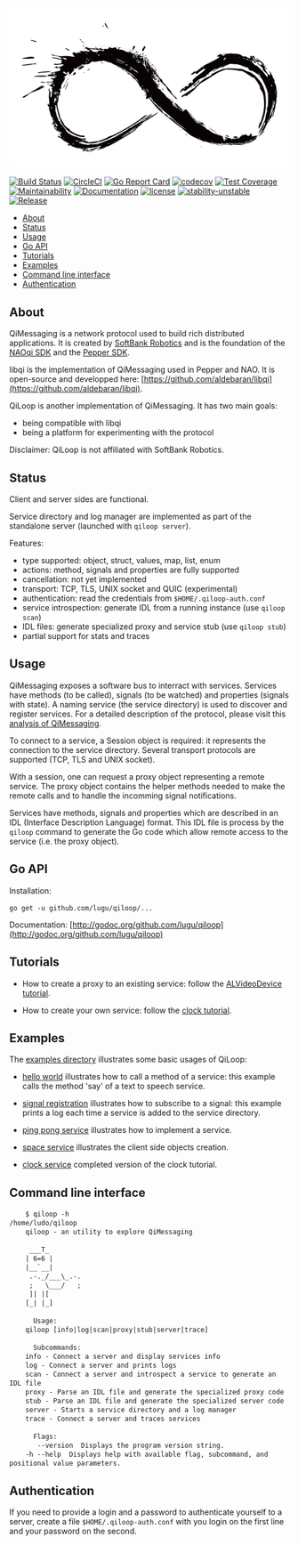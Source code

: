 ![qiloop](https://github.com/lugu/qiloop/blob/master/doc/logo.jpg)

[![Build Status](https://travis-ci.org/lugu/qiloop.svg?branch=master)](https://travis-ci.org/lugu/qiloop)
[![CircleCI](https://circleci.com/gh/lugu/qiloop/tree/master.svg?style=shield)](https://circleci.com/gh/lugu/qiloop)
[![Go Report Card](https://goreportcard.com/badge/github.com/lugu/qiloop)](https://goreportcard.com/report/github.com/lugu/qiloop)
[![codecov](https://codecov.io/gh/lugu/qiloop/branch/master/graph/badge.svg)](https://codecov.io/gh/lugu/qiloop)
[![Test Coverage](https://api.codeclimate.com/v1/badges/b192466a26dbced44274/test_coverage)](https://codeclimate.com/github/lugu/qiloop/test_coverage)
[![Maintainability](https://api.codeclimate.com/v1/badges/b192466a26dbced44274/maintainability)](https://codeclimate.com/github/lugu/qiloop/maintainability)
[![Documentation](https://godoc.org/github.com/lugu/qiloop?status.svg)](http://godoc.org/github.com/lugu/qiloop)
[![license](https://img.shields.io/github/license/lugu/qiloop.svg?maxAge=2592000)](https://github.com/lugu/qiloop/blob/master/LICENSE)
[![stability-unstable](https://img.shields.io/badge/stability-unstable-yellow.svg)](https://github.com/emersion/stability-badges#unstable)
[![Release](https://img.shields.io/github/tag/lugu/qiloop.svg)](https://github.com/lugu/qiloop/releases)

<!-- START doctoc generated TOC please keep comment here to allow auto update -->
<!-- DON'T EDIT THIS SECTION, INSTEAD RE-RUN doctoc TO UPDATE -->


- [About](#about)
- [Status](#status)
- [Usage](#usage)
- [Go API](#go-api)
- [Tutorials](#tutorials)
- [Examples](#examples)
- [Command line interface](#command-line-interface)
- [Authentication](#authentication)

<!-- END doctoc generated TOC please keep comment here to allow auto update -->

## About

QiMessaging is a network protocol used to build rich distributed applications.
It is created by [SoftBank Robotics](https://www.softbankrobotics.com/emea/en/index)
and is the foundation of the [NAOqi SDK](http://doc.aldebaran.com/2-8/) and
the [Pepper SDK](https://qisdk.softbankrobotics.com/).

libqi is the implementation of QiMessaging used in Pepper and NAO.
It is open-source and developped here:
[https://github.com/aldebaran/libqi](https://github.com/aldebaran/libqi).

QiLoop is another implementation of QiMessaging. It has two main goals:
- being compatible with libqi
- being a platform for experimenting with the protocol

Disclaimer: QiLoop is not affiliated with SoftBank Robotics.

## Status

Client and server sides are functional.

Service directory and log manager are implemented as part of the
standalone server (launched with `qiloop server`).

Features:
- type supported: object, struct, values, map, list, enum
- actions: method, signals and properties are fully supported
- cancellation: not yet implemented
- transport: TCP, TLS, UNIX socket and QUIC (experimental)
- authentication: read the credentials from `$HOME/.qiloop-auth.conf`
- service introspection: generate IDL from a running instance (use `qiloop scan`)
- IDL files: generate specialized proxy and service stub (use `qiloop stub`)
- partial support for stats and traces

## Usage

QiMessaging exposes a software bus to interract with services. Services have
methods (to be called), signals (to be watched) and properties (signals with
state). A naming service (the service directory) is used to discover and
register services. For a detailed description of the protocol, please visit
this [analysis of
QiMessaging](https://github.com/lugu/qiloop/blob/master/doc/about-qimessaging.md).

To connect to a service, a Session object is required: it represents the
connection to the service directory. Several transport protocols are supported
(TCP, TLS and UNIX socket).

With a session, one can request a proxy object representing a remote service.
The proxy object contains the helper methods needed to make the remote calls
and to handle the incomming signal notifications.

Services have methods, signals and properties which are described in an IDL
(Interface Description Language) format. This IDL file is process by the
`qiloop` command to generate the Go code which allow remote access to the
service (i.e. the proxy object).

## Go API

Installation:

    go get -u github.com/lugu/qiloop/...

Documentation: [http://godoc.org/github.com/lugu/qiloop](http://godoc.org/github.com/lugu/qiloop)

## Tutorials

- How to create a proxy to an existing service: follow the [ALVideoDevice tutorial](https://github.com/lugu/qiloop/blob/master/doc/tutorial-videodevice.md).

- How to create your own service: follow the [clock tutorial](https://github.com/lugu/qiloop/blob/master/doc/tutorial-clock.md).

## Examples

The [examples directory](https://github.com/lugu/qiloop/blob/master/examples/)
illustrates some basic usages of QiLoop:

-   [hello world](https://github.com/lugu/qiloop/blob/master/examples/say)
    illustrates how to call a method of a service: this example calls
    the method 'say' of a text to speech service.

-   [signal registration](https://github.com/lugu/qiloop/blob/master/examples/signal)
    illustrates how to subscribe to a signal: this example prints a
    log each time a service is added to the service directory.

-   [ping pong service](https://github.com/lugu/qiloop/blob/master/examples/pong)
    illustrates how to implement a service.

-   [space service](https://github.com/lugu/qiloop/blob/master/examples/space)
    illustrates the client side objects creation.

-   [clock service](https://github.com/lugu/qiloop/blob/master/examples/clock)
    completed version of the clock tutorial.

## Command line interface

```
    $ qiloop -h                                                                                                                                                            /home/ludo/qiloop
    qiloop - an utility to explore QiMessaging

	 ___T_
	| 6=6 |
	|__`__|
     .-._/___\_.-.
     ;   \___/   ;
	 ]| |[
	[_| |_]

      Usage:
	qiloop [info|log|scan|proxy|stub|server|trace]

      Subcommands:
	info - Connect a server and display services info
	log - Connect a server and prints logs
	scan - Connect a server and introspect a service to generate an IDL file
	proxy - Parse an IDL file and generate the specialized proxy code
	stub - Parse an IDL file and generate the specialized server code
	server - Starts a service directory and a log manager
	trace - Connect a server and traces services

      Flags:
	   --version  Displays the program version string.
	-h --help  Displays help with available flag, subcommand, and positional value parameters.
```

## Authentication

If you need to provide a login and a password to authenticate yourself
to a server, create a file `$HOME/.qiloop-auth.conf` with you login on the
first line and your password on the second.

